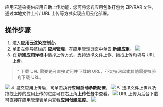 应用云渲染提供应用自助上传功能，您可将您的应用包体打包为 ZIP/RAR 文件，通过本地文件上传/ URL 上传等方式实现应用云化部署。

## 操作步骤
1. 进入**应用云渲染控制台**。
2. 单击左侧导航栏的 **应用管理**，在应用管理页面中单击 **新建应用**。
![](https://qcloudimg.tencent-cloud.cn/raw/cb04a175be473196d3cc6f35e8759d5a.png)
3. 在 **新建应用弹框中**选择上传方式，支持选择文件上传、拖拽上传和填写 URL 上传。
>? 下载 URL 需要是可直接访问并下载的 URL，不支持网盘或其他需要校验的下载 URL。
>
![](https://qcloudimg.tencent-cloud.cn/raw/a35a19003e06b828e4898980aad235ce.png)
4. 提交应用上传后，可单击执行**应用启动参数配置**。
![](https://qcloudimg.tencent-cloud.cn/raw/c270aa905e2fbba191a338f94891f59e.png)
5. 选择文件上传以及拖拽上传的应用上传的进度可在右上角**上传任务**中查看。
![](https://qcloudimg.tencent-cloud.cn/raw/bfd1280fecff04d42ce4b06c357a6042.png)
 URL 上传为后台下载可直接在应用管理表单内查看**应用创建进度**。
![](https://qcloudimg.tencent-cloud.cn/raw/4a6fe5a388c51d51fe6b59e14c6f002b.png)
